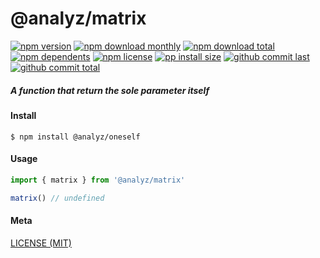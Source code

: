 # @analyz/matrix

[![npm version][badge-npm-version]][url-npm]
[![npm download monthly][badge-npm-download-monthly]][url-npm]
[![npm download total][badge-npm-download-total]][url-npm]
[![npm dependents][badge-npm-dependents]][url-github]
[![npm license][badge-npm-license]][url-npm]
[![pp install size][badge-pp-install-size]][url-pp]
[![github commit last][badge-github-last-commit]][url-github]
[![github commit total][badge-github-commit-count]][url-github]

[//]: <> (Shields)
[badge-npm-version]: https://flat.badgen.net/npm/v/@analyz/matrix
[badge-npm-download-monthly]: https://flat.badgen.net/npm/dm/@analyz/matrix
[badge-npm-download-total]:https://flat.badgen.net/npm/dt/@analyz/matrix
[badge-npm-dependents]: https://flat.badgen.net/npm/dependents/@analyz/matrix
[badge-npm-license]: https://flat.badgen.net/npm/license/@analyz/matrix
[badge-pp-install-size]: https://flat.badgen.net/packagephobia/install/@analyz/matrix
[badge-github-last-commit]: https://flat.badgen.net/github/last-commit/hoyeungw/analyz
[badge-github-commit-count]: https://flat.badgen.net/github/commits/hoyeungw/analyz

[//]: <> (Link)
[url-npm]: https://npmjs.org/package/@analyz/matrix
[url-pp]: https://packagephobia.now.sh/result?p=@analyz/matrix
[url-github]: https://github.com/hoyeungw/analyz

##### A function that return the sole parameter itself

#### Install
```console
$ npm install @analyz/oneself
```

#### Usage
```js
import { matrix } from '@analyz/matrix'

matrix() // undefined
```

#### Meta
[LICENSE (MIT)](LICENSE)
